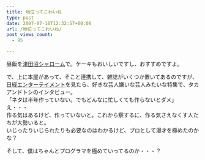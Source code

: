 ```yaml
---
title: 地位ってこわいね
type: post
date: 2007-07-16T12:32:57+00:00
url: /地位ってこわいね/
post_views_count:
  - 95

---
```

昼飯を<a href="http://r.tabelog.com/chiba/rstdtl/12000636/" target="_blank">津田沼シャローム</a>で。ケーキもおいしいですし、おすすめですよ。

で、上に本屋があって、そこと連携して、雑誌がいくつか置いてあるのですが、<a href="http://www.amazon.co.jp/exec/obidos/ASIN/B000RZI96A/konnokiyotaka-22/ref=nosim/" target="_blank">日経エンターテイメント</a>を見たら、好きな芸人嫌いな芸人みたいな特集で、タカアンドトシのインタビュー。  
「ネタは半年作っていない。でもどんなに忙しくても作らないとダメ」  
え・・・  
作る気はあるけど、作っていないと。これから察するに、作る気さえなくす人たちが大勢いると。  
いじったりいじられたりも必要なのはわかるけど、プロとして漫才を極めたのかな？

そして、僕はちゃんとプログラマを極めていってるのか・・・？